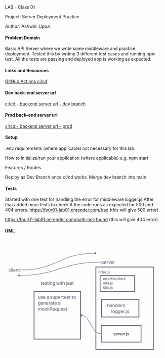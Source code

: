 LAB - Class 01

Project: Server Deployment Practice

Author: Ashwini Uppal

#### Problem Domain
Basic API Server where we write some middleware and practice deployment. Tested this by writing 3 different test cases and running npm test. All the tests are passing and deployed app is working as expected.

#### Links and Resources

[GitHub Actions ci/cd](https://github.com/ashuppal/server-deployment-practice/actions)

#### Dev back-end server url

[ci/cd - backend server url - dev branch](https://four01-lab01.onrender.com)

#### Prod back-end server url
[ci/cd - backend server url - prod](https://lab01-prod.onrender.com)


#### Setup
.env requirements (where applicable)
not necessary for this lab

How to initialize/run your application (where applicable)
e.g. npm start



Features / Routes

 Deploy as Dev Branch once ci/cd works.
 Merge dev branch into main.

#### Tests

Started with one test for handling the error for middleware logger.js
After that added more tests to check if the code runs as expected for 500 and 404 errors.
https://four01-lab01.onrender.com/bad 
(this will give 500 error)

https://four01-lab01.onrender.com/path-not-found
(this will give 404 error)

 #### UML


![lab01 UML](assets/UML.png)

